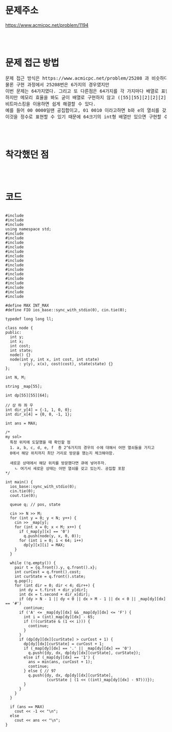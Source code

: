 # 문제주소

https://www.acmicpc.net/problem/1194

<br><br>

# 문제 접근 방법

<pre>
문제 접근 방식은 https://www.acmicpc.net/problem/25208 과 비슷하다. 
물론 구현 과정에서 25208번은 6가지의 경우였지만 
이번 문제는 64가지였다. 그리고 또 다른점은 64가지를 각 가지마다 배열로 표현을 해야한다는 점이다.
하지만 메모리 효율을 봐도 굳이 배열로 구현하지 않고 ([55][55][2][2][2][2][2][2])  
비트마스킹을 이용하면 쉽게 해결할 수 있다. 
예를 들어 00 0000일땐 공집합이고, 01 0010 이라고하면 b와 e의 열쇠를 갖고있는 의미이며, 
이것을 정수로 표현할 수 있기 때문에 64크기의 int형 배열만 있으면 구현할 수 있다.
</pre>

<br><br>

# 착각했던 점

<p>

</p>
<p>

</p>
<br><br>

# 코드

<pre>
<code>
#include <ctime>
#include <iostream>
#include <type_traits>
using namespace std;
#include <algorithm>
#include <bitset>
#include <cmath>
#include <cstring>
#include <deque>
#include <iomanip>
#include <limits.h>
#include <map>
#include <queue>
#include <stack>
#include <stdlib.h>
#include <string.h>
#include <string>
#include <unordered_map>
#include <vector>

#define MAX INT_MAX
#define FIO ios_base::sync_with_stdio(0), cin.tie(0);

typedef long long ll;

class node {
public:
  int y;
  int x;
  int cost;
  int state;
  node() {}
  node(int y, int x, int cost, int state)
      : y(y), x(x), cost(cost), state(state) {}
};

int N, M;

string _map[55];

int dp[55][55][64];

// 상 하 좌 우
int dir_y[4] = {-1, 1, 0, 0};
int dir_x[4] = {0, 0, -1, 1};

int ans = MAX;

/*
my sol>
  특정 위치에 도달했을 때 확인할 점
  1. a, b, c, d, e, f  총 2^6가지의 경우의 수에 대해서 어떤 열쇠들을 가지고
  0에서 해당 위치까지 최단 거리로 방문을 했는지 체크해야함.

  새로운 상태에서 해당 위치를 방문했다면 큐에 넣어주자.
    ㄴ 여기서 새로운 상태는 어떤 열쇠를 갖고 있는지. 공집합 포함
*/

int main() {
  ios_base::sync_with_stdio(0);
  cin.tie(0);
  cout.tie(0);

  queue<node> q; // pos, state

  cin >> N >> M;
  for (int y = 0; y < N; y++) {
    cin >> _map[y];
    for (int x = 0; x < M; x++) {
      if (_map[y][x] == '0')
        q.push(node(y, x, 0, 0));
      for (int i = 0; i < 64; i++)
        dp[y][x][i] = MAX;
    }
  }

  while (!q.empty()) {
    pair<int, int> t = {q.front().y, q.front().x};
    int curCost = q.front().cost;
    int curState = q.front().state;
    q.pop();
    for (int dir = 0; dir < 4; dir++) {
      int dy = t.first + dir_y[dir];
      int dx = t.second + dir_x[dir];
      if (dy > N - 1 || dy < 0 || dx > M - 1 || dx < 0 || _map[dy][dx] == '#')
        continue;
      if ('A' <= _map[dy][dx] && _map[dy][dx] <= 'F') {
        int i = (int)_map[dy][dx] - 65;
        if (!(curState & (1 << i))) {
          continue;
        }
      }
      if (dp[dy][dx][curState] > curCost + 1) {
        dp[dy][dx][curState] = curCost + 1;
        if (_map[dy][dx] == '.' || _map[dy][dx] == '0')
          q.push({dy, dx, dp[dy][dx][curState], curState});
        else if (_map[dy][dx] == '1') {
          ans = min(ans, curCost + 1);
          continue;
        } else { // 97
          q.push({dy, dx, dp[dy][dx][curState],
                  (curState | (1 << ((int)_map[dy][dx] - 97)))});
        }
      }
    }
  }

  if (ans == MAX)
    cout << -1 << "\n";
  else
    cout << ans << "\n";
}
</code>
</pre>

<br><br>

<p>

</p>
